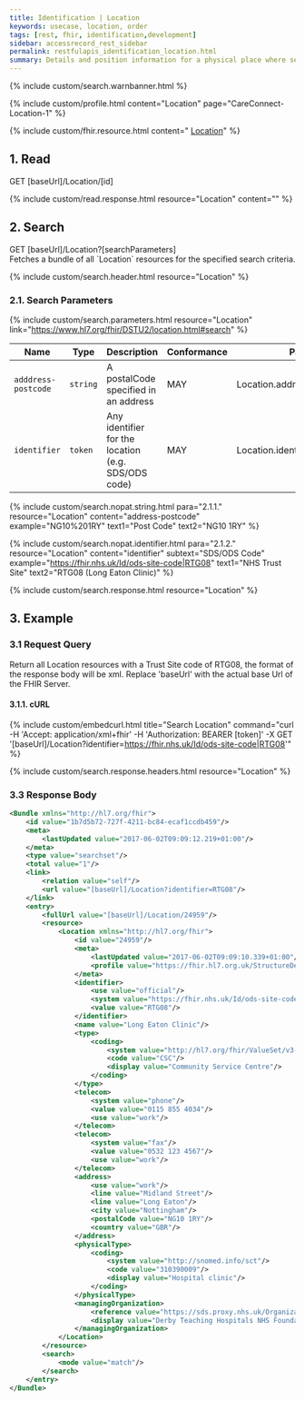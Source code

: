 ```yaml
---
title: Identification | Location
keywords: usecase, location, order
tags: [rest, fhir, identification,development]
sidebar: accessrecord_rest_sidebar
permalink: restfulapis_identification_location.html
summary: Details and position information for a physical place where services are provided and resources and participants may be stored, found, contained or accommodated.
---
```

{% include custom/search.warnbanner.html %}

{% include custom/profile.html content="Location" page="CareConnect-Location-1" %}

{% include custom/fhir.resource.html content=" [Location](https://www.hl7.org/fhir/DSTU2/location.html)" %}

## 1. Read ##

<div markdown="span" class="alert alert-success" role="alert">
GET [baseUrl]/Location/[id]</div>

{% include custom/read.response.html resource="Location" content="" %}

## 2. Search ##

<div markdown="span" class="alert alert-success" role="alert">
GET [baseUrl]/Location?[searchParameters]</div>
Fetches a bundle of all `Location` resources for the specified search criteria.

{% include custom/search.header.html resource="Location" %}

### 2.1. Search Parameters ###

{% include custom/search.parameters.html resource="Location"     link="https://www.hl7.org/fhir/DSTU2/location.html#search" %}

| Name | Type | Description | Conformance  | Path |
|------|------|-------------|-------|------|
| `adddress-postcode` | `string` | A postalCode specified in an address | MAY | Location.address.postalCode |
| `identifier` | `token` | 	Any identifier for the location (e.g. SDS/ODS code) |  MAY | Location.identifier |

{% include custom/search.nopat.string.html para="2.1.1." resource="Location" content="address-postcode"  example="NG10%201RY" text1="Post Code" text2="NG10 1RY" %}

{% include custom/search.nopat.identifier.html para="2.1.2." resource="Location" content="identifier" subtext="SDS/ODS Code" example="https://fhir.nhs.uk/Id/ods-site-code|RTG08" text1="NHS Trust Site" text2="RTG08 (Long Eaton Clinic)" %}

{% include custom/search.response.html resource="Location" %}

## 3. Example ##

### 3.1 Request Query ###

Return all Location resources with a Trust Site code of RTG08, the format of the response body will be xml. Replace 'baseUrl' with the actual base Url of the FHIR Server.

#### 3.1.1. cURL ####

{% include custom/embedcurl.html title="Search Location" command="curl -H 'Accept: application/xml+fhir' -H 'Authorization: BEARER [token]' -X GET  '[baseUrl]/Location?identifier=https://fhir.nhs.uk/Id/ods-site-code|RTG08'" %}

{% include custom/search.response.headers.html resource="Location" %}

### 3.3 Response Body ###

```xml
<Bundle xmlns="http://hl7.org/fhir">
    <id value="1b7d5b72-727f-4211-bc84-ecaf1ccdb459"/>
    <meta>
        <lastUpdated value="2017-06-02T09:09:12.219+01:00"/>
    </meta>
    <type value="searchset"/>
    <total value="1"/>
    <link>
        <relation value="self"/>
        <url value="[baseUrl]/Location?identifier=RTG08"/>
    </link>
    <entry>
        <fullUrl value="[baseUrl]/Location/24959"/>
        <resource>
            <Location xmlns="http://hl7.org/fhir">
                <id value="24959"/>
                <meta>
                    <lastUpdated value="2017-06-02T09:09:10.339+01:00"/>
                    <profile value="https://fhir.hl7.org.uk/StructureDefinition/CareConnect-Location-1"/>
                </meta>
                <identifier>
                    <use value="official"/>
                    <system value="https://fhir.nhs.uk/Id/ods-site-code"/>
                    <value value="RTG08"/>
                </identifier>
                <name value="Long Eaton Clinic"/>
                <type>
                    <coding>
                        <system value="http://hl7.org/fhir/ValueSet/v3-ServiceDeliveryLocationRoleType"/>
                        <code value="CSC"/>
                        <display value="Community Service Centre"/>
                    </coding>
                </type>
                <telecom>
                    <system value="phone"/>
                    <value value="0115 855 4034"/>
                    <use value="work"/>
                </telecom>
                <telecom>
                    <system value="fax"/>
                    <value value="0532 123 4567"/>
                    <use value="work"/>
                </telecom>
                <address>
                    <use value="work"/>
                    <line value="Midland Street"/>
                    <line value="Long Eaton"/>
                    <city value="Nottingham"/>
                    <postalCode value="NG10 1RY"/>
                    <country value="GBR"/>
                </address>
                <physicalType>
                    <coding>
                        <system value="http://snomed.info/sct"/>
                        <code value="310390009"/>
                        <display value="Hospital clinic"/>
                    </coding>
                </physicalType>
                <managingOrganization>
                    <reference value="https://sds.proxy.nhs.uk/Organization/Organization/RTG"/>
                    <display value="Derby Teaching Hospitals NHS Foundation Trust"/>
                </managingOrganization>
            </Location>
        </resource>
        <search>
            <mode value="match"/>
        </search>
    </entry>
</Bundle>
```
